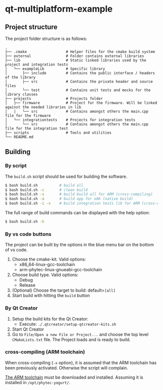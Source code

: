 # qt-multiplatform-example
## Project structure

The project folder structure is as follows:

```
.
├── .cmake                  # Helper files for the cmake build system
├── external                # Folder contains external libraries
├── lib                     # Static linked libraries used by the project and integration tests
│   └── exampleLib          # Specific library
│       ├── include         # Contains the public interface / headers of the library
│       ├── src             # Contains the private header and source files
│       └── test            # Contains unit tests and mocks for the library classes
├── projects                # Projects folder
│   ├── firmware            # Project for the firmware. Will be linked against the needed libraries in lib
│   |   └── src             # Contains amongst others the main.cpp file for the firmware
│   └── integrationtests    # Projects for integration tests
│       └── src             # Contains amongst others the main.cpp file for the integration test
├── scripts                 # Tools and utilities
└── README.md
```

## Building

### By script

The `build.sh` script should be used for building the software.

```sh
$ bash build.sh          # build all
$ bash build.sh -c       # clean build
$ bash build.sh -x       # build build all for ARM (cross-compiling)
$ bash build.sh -a       # build app for x86 (native build)
$ bash build.sh -i -x    # build integration tests lib for ARM (cross-compiling)
```

The full range of build commands can be displayed with the help option:

```sh
$ bash build.sh -h
```

### By vs code buttons

The project can be built by the options in the blue menu bar on the bottom of vs code.

1. Choose the cmake-kit. Valid options:
    - x86_64-linux-gcc-toolchain
    - arm-phytec-linux-gnueabi-gcc-toolchain
2. Choose build type. Valid options:
    - Debug
    - Release
3. (Optional) Choose the target to build: default=`[all]`
4. Start build with hitting the `build` button

### By Qt Creator

1. Setup the build kits for the Qt Creator:
    - Execute: `./.qtcreator/setup-qtcreator-kits.sh`
2. Start Qt Creator
3. Go to `File/Open a new File or Project...` and choose the top level `CMakeLists.txt` file.
   The Project loads and is ready to build.

### cross-compiling (ARM toolchain)

When cross-compiling (`-x` option), it is assumed that the ARM toolchain
has been previously activated. Otherwise the script will complain.

[The ARM toolchain](https://download.phytec.de/Software/Linux/BSP-Yocto-i.MX6/BSP-Yocto-i.MX6-PD20.1.0/sdk/yogurt/phytec-yogurt-glibc-x86_64-phytec-qt5demo-image-cortexa9t2hf-neon-toolchain-BSP-Yocto-i.MX6-PD20.1.0.sh)
must be downloaded and installed. Assuming it is installed in `/opt/phytec-yogurt/`.
